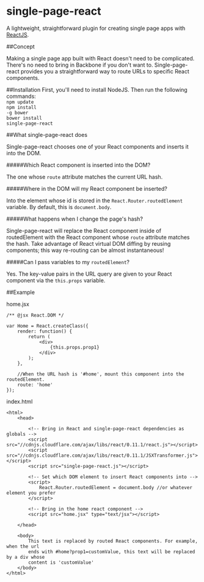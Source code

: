 single-page-react
=================

A lightweight, straightforward plugin for creating single page apps with [ReactJS](http://facebook.github.io/react/).

##Concept

Making a single page app built with React doesn't need to be complicated. There's no need to bring in Backbone if you don't want to. Single-page-react provides you a straightforward way to route URLs to specific React components.

##Installation
First, you'll need to install NodeJS. Then run the following commands: <br/>
<code>npm update</code><br/>
<code>npm install -g bower</code><br/>
<code>bower install single-page-react</code></br>

##What single-page-react does

Single-page-react chooses one of your React components and inserts it into the DOM.

#####Which React component is inserted into the DOM?

The one whose <code>route</code> attribute matches the current URL hash.

#####Where in the DOM will my React component be inserted?

Into the element whose id is stored in the <code>React.Router.routedElement</code> variable. By default, this is <code>document.body</code>.

#####What happens when I change the page's hash?

Single-page-react will replace the React component inside of routedElement with the React component whose <code>route</code> attribute matches the hash. Take advantage of React virtual DOM diffing by reusing components; this way re-routing can be almost instantaneous!

#####Can I pass variables to my <code>routedElement</code>?

Yes. The key-value pairs in the URL query are given to your React component via the <code>this.props</code> variable. 

##Example

home.jsx
    
    /** @jsx React.DOM */

    var Home = React.createClass({
        render: function() {
            return (
                <div>
                    {this.props.prop1}
                </div>
            );
        },
    
        //When the URL hash is '#home', mount this component into the routedElement.
        route: 'home' 
    });
    
index.html

    <html>
        <head>
            
            <!-- Bring in React and single-page-react dependencies as globals -->
            <script src="//cdnjs.cloudflare.com/ajax/libs/react/0.11.1/react.js"></script>
            <script src="//cdnjs.cloudflare.com/ajax/libs/react/0.11.1/JSXTransformer.js"></script>
            <script src="single-page-react.js"></script>
          
            <!-- Set which DOM element to insert React components into -->
            <script>
                React.Router.routedElement = document.body //or whatever element you prefer
            </script>  
    
            <!-- Bring in the home react component -->
            <script src="home.jsx" type="text/jsx"></script>
            
        </head>
    
        <body>
            This text is replaced by routed React components. For example, when the url 
            ends with #home?prop1=customValue, this text will be replaced by a div whose
            content is 'customValue'
        </body>
    </html>
